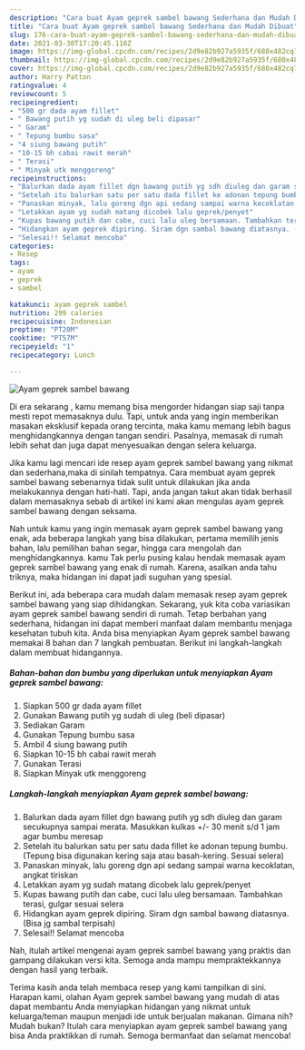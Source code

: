 ```yaml
---
description: "Cara buat Ayam geprek sambel bawang Sederhana dan Mudah Dibuat"
title: "Cara buat Ayam geprek sambel bawang Sederhana dan Mudah Dibuat"
slug: 176-cara-buat-ayam-geprek-sambel-bawang-sederhana-dan-mudah-dibuat
date: 2021-03-30T17:20:45.116Z
image: https://img-global.cpcdn.com/recipes/2d9e82b927a5935f/680x482cq70/ayam-geprek-sambel-bawang-foto-resep-utama.jpg
thumbnail: https://img-global.cpcdn.com/recipes/2d9e82b927a5935f/680x482cq70/ayam-geprek-sambel-bawang-foto-resep-utama.jpg
cover: https://img-global.cpcdn.com/recipes/2d9e82b927a5935f/680x482cq70/ayam-geprek-sambel-bawang-foto-resep-utama.jpg
author: Harry Patton
ratingvalue: 4
reviewcount: 5
recipeingredient:
- "500 gr dada ayam fillet"
- " Bawang putih yg sudah di uleg beli dipasar"
- " Garam"
- " Tepung bumbu sasa"
- "4 siung bawang putih"
- "10-15 bh cabai rawit merah"
- " Terasi"
- " Minyak utk menggoreng"
recipeinstructions:
- "Balurkan dada ayam fillet dgn bawang putih yg sdh diuleg dan garam secukupnya sampai merata. Masukkan kulkas +/- 30 menit s/d 1 jam agar bumbu meresap"
- "Setelah itu balurkan satu per satu dada fillet ke adonan tepung bumbu. (Tepung bisa digunakan kering saja atau basah-kering. Sesuai selera)"
- "Panaskan minyak, lalu goreng dgn api sedang sampai warna kecoklatan, angkat tiriskan"
- "Letakkan ayam yg sudah matang dicobek lalu geprek/penyet"
- "Kupas bawang putih dan cabe, cuci lalu uleg bersamaan. Tambahkan terasi, gulgar sesuai selera"
- "Hidangkan ayam geprek dipiring. Siram dgn sambal bawang diatasnya. (Bisa jg sambal terpisah)"
- "Selesai!! Selamat mencoba"
categories:
- Resep
tags:
- ayam
- geprek
- sambel

katakunci: ayam geprek sambel 
nutrition: 299 calories
recipecuisine: Indonesian
preptime: "PT20M"
cooktime: "PT57M"
recipeyield: "1"
recipecategory: Lunch

---
```



![Ayam geprek sambel bawang](https://img-global.cpcdn.com/recipes/2d9e82b927a5935f/680x482cq70/ayam-geprek-sambel-bawang-foto-resep-utama.jpg)

Di era  sekarang , kamu memang bisa mengorder hidangan siap saji tanpa mesti repot memasaknya dulu. Tapi, untuk anda yang ingin memberikan masakan eksklusif kepada orang tercinta, maka kamu memang lebih bagus menghidangkannya dengan tangan sendiri. Pasalnya, memasak di rumah lebih sehat dan juga dapat menyesuaikan dengan selera keluarga.

Jika kamu lagi mencari ide resep ayam geprek sambel bawang yang nikmat dan sederhana,maka di sinilah tempatnya. Cara membuat ayam geprek sambel bawang  sebenarnya tidak sulit untuk dilakukan jika anda melakukannya dengan hati-hati. Tapi, anda jangan takut akan tidak berhasil dalam memasaknya 
sebab di artikel ini kami akan mengulas ayam geprek sambel bawang dengan seksama.  



Nah untuk kamu yang ingin memasak ayam geprek sambel bawang yang enak, ada beberapa langkah yang bisa dilakukan, pertama memilih jenis bahan, lalu pemilihan bahan segar, hingga cara mengolah dan menghidangkannya. kamu Tak perlu pusing kalau hendak memasak ayam geprek sambel bawang yang enak di rumah. Karena, asalkan anda  tahu triknya, maka hidangan ini dapat jadi suguhan yang spesial.

Berikut ini, ada beberapa cara mudah dalam memasak resep ayam geprek sambel bawang yang siap dihidangkan. Sekarang, yuk kita coba variasikan ayam geprek sambel bawang sendiri di rumah. Tetap berbahan yang sederhana, hidangan ini dapat memberi manfaat dalam membantu menjaga kesehatan tubuh kita. Anda bisa menyiapkan Ayam geprek sambel bawang memakai 8 bahan dan 7 langkah pembuatan. Berikut ini langkah-langkah dalam membuat hidangannya.

<!--inarticleads1-->

##### Bahan-bahan dan bumbu yang diperlukan untuk menyiapkan Ayam geprek sambel bawang:

1. Siapkan 500 gr dada ayam fillet
1. Gunakan  Bawang putih yg sudah di uleg (beli dipasar)
1. Sediakan  Garam
1. Gunakan  Tepung bumbu sasa
1. Ambil 4 siung bawang putih
1. Siapkan 10-15 bh cabai rawit merah
1. Gunakan  Terasi
1. Siapkan  Minyak utk menggoreng




<!--inarticleads2-->

##### Langkah-langkah menyiapkan Ayam geprek sambel bawang:

1. Balurkan dada ayam fillet dgn bawang putih yg sdh diuleg dan garam secukupnya sampai merata. Masukkan kulkas +/- 30 menit s/d 1 jam agar bumbu meresap
1. Setelah itu balurkan satu per satu dada fillet ke adonan tepung bumbu. (Tepung bisa digunakan kering saja atau basah-kering. Sesuai selera)
1. Panaskan minyak, lalu goreng dgn api sedang sampai warna kecoklatan, angkat tiriskan
1. Letakkan ayam yg sudah matang dicobek lalu geprek/penyet
1. Kupas bawang putih dan cabe, cuci lalu uleg bersamaan. Tambahkan terasi, gulgar sesuai selera
1. Hidangkan ayam geprek dipiring. Siram dgn sambal bawang diatasnya. (Bisa jg sambal terpisah)
1. Selesai!! Selamat mencoba




Nah, itulah artikel mengenai  ayam geprek sambel bawang  yang praktis dan gampang dilakukan versi kita. Semoga anda mampu mempraktekkannya dengan hasil yang terbaik. 

Terima kasih anda telah membaca resep yang kami tampilkan di sini. Harapan kami, olahan  Ayam geprek sambel bawang yang mudah di atas dapat membantu Anda menyiapkan hidangan yang nikmat untuk keluarga/teman maupun menjadi ide untuk berjualan makanan. Gimana nih? Mudah bukan? Itulah cara menyiapkan ayam geprek sambel bawang yang bisa Anda praktikkan di rumah. Semoga bermanfaat dan selamat mencoba!

